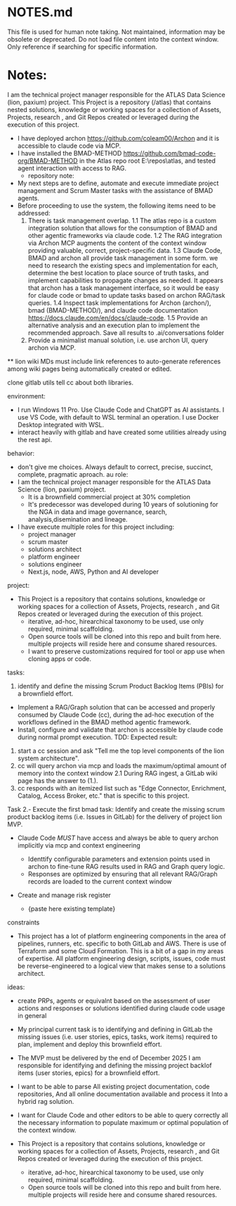 # NOTES.md

This file is used for human note taking. Not maintained, information may be obsolete or deprecated. Do not load file content into the context window. Only reference if searching for specific information.

# Notes:

I am the technical project manager responsible for the ATLAS Data Science (lion, paxium) project. 
This Project is a repository (/atlas) that contains nested solutions, knowledge or working spaces for a collection of Assets, Projects, research , and Git Repos created or leveraged during the execution of this project. 
- I have deployed archon https://github.com/coleam00/Archon and it is accessible to claude code via MCP. 
- I have installed the BMAD-METHOD https://github.com/bmad-code-org/BMAD-METHOD in the Atlas repo root E:\repos\atlas, and tested agent interaction with access to RAG.
  - repository note: 
- My next steps are to define, automate and execute immediate project management and Scrum Master tasks with the assistance of BMAD agents.
- Before proceeding to use the system, the following items need to be addressed:
  1. There is task management overlap. 
  1.1 The atlas repo is a custom integration solution that allows for the consumption of BMAD and other agentic frameworks via claude code. 
  1.2 The RAG integration via Archon MCP augments the content of the context window providing valuable, correct, project-specific data.
  1.3 Claude Code, BMAD and archon all provide task management in some form. we need to research the existing specs and implementation for each, determine the best location to place source of truth tasks, and implement capabilities to propagate changes as needed. It appears that archon has a task management interface, so it would be easy for claude code or bmad to update tasks based on archon RAG/task queries.
  1.4 Inspect task implementations for Archon (archon/), bmad (BMAD-METHOD/), and claude code documentation https://docs.claude.com/en/docs/claude-code.
  1.5 Provide an alternative analysis and an execution plan to implement the recommended approach. Save all results to .ai/conversations folder
  2. Provide a minimalist manual solution, i.e. use archon UI, query archon via MCP.






** lion wiki MDs must include link references to auto-generate references among wiki pages being automatically created or edited.

clone gitlab utils
tell cc about both libraries.


environment: 
- I run Windows 11 Pro. Use Claude Code and ChatGPT as AI assistants. I use VS Code, with default to WSL terminal an operation. I use Docker Desktop integrated with WSL.
- interact heavily with gitlab and have created some utilities already using the rest api.

behavior:
- don't give me choices. Always default to correct, precise, succinct, complete, pragmatic aproach.
au
role: 
- I am the technical project manager responsible for the ATLAS Data Science (lion, paxium) project. 
  - It is a brownfield commercial project at 30% completion
  - It's predecessor was developed during  10 years of solutioning for the NGA in data and image governance, search, analysis,disemination and lineage.
- I have execute multiple roles for this project including:
  - project manager
  - scrum master
  - solutions architect
  - platform engineer
  - solutions engineer
  - Next.js, node, AWS, Python and AI developer

project:
- This Project is a repository that contains solutions, knowledge or working spaces for a collection of Assets, Projects, research , and Git Repos created or leveraged during the execution of this project.
  - iterative, ad-hoc, hirearchical taxonomy to be used, use only required, minimal scaffolding.
  - Open source tools will be cloned into this repo and built from here. multiple projects will reside here and consume shared resources.
  - I want to preserve customizations required for tool or app use when cloning apps or code.

tasks:

1. identify and define the missing Scrum Product Backlog Items (PBIs) for a brownfield effort.

- Implement a RAG/Graph solution that can be accessed and properly consumed by Claude Code (cc), during the ad-hoc execution of the workflows defined in the BMAD method agentic framework.
- Install, configure and validate that archon is accessible by claude code during normal prompt execution. 
TDD:
Expected result:
1. start a cc session and ask "Tell me the top level components of the lion system architecture".
2. cc will query archon via mcp and loads the maximum/optimal amount of memory into the context window
2.1 During RAG ingest, a GitLab wiki page has the answer to (1.).
3. cc responds with an itemized list such as "Edge Connector, Enrichment, Catalog, Access Broker, etc." that is specific to this project.

Task 2.- Execute the first bmad task: Identify and create the missing scrum product backlog items (i.e. Issues in GitLab) for the delivery of project lion MVP.
  - Claude Code *MUST* have access and always be able to query archon implicitly via mcp and context engineering
    - Identtify configurable parameters and extension points used in archon to fine-tune RAG results used in RAG and Graph query logic. 
    - Responses are optimized by ensuring that all relevant RAG/Graph records are loaded to the current context window


- Create and manage risk register
  - {paste here existing template}


constraints
- This project has a lot of platform engineering components in the area of pipelines, runners, etc. specific to both GitLab and AWS. There is use of Terraform and some Cloud Formation. This is a bit of a gap in my areas of expertise. All platform engineering design, scripts, issues, code must be reverse-engineered to a logical view that makes sense to a solutions architect.


ideas:
- create PRPs, agents or equivalnt based on the assessment of user actions and responses or solutions identified during claude code usage in general



- My principal current task is to identifying and defining in GitLab the missing issues (i.e. user stories, epics, tasks, work items) required to plan, implement and deploy this brownfield effort.


- The MVP must be delivered by the end of December 2025 I am responsible for identifying and defining the missing project backlof items (user stories, epics) for a brownfield effort. 

- I want to be able to parse All existing project documentation, code repositories, And all online documentation available and process it Into a hybrid rag solution.

- I want for Claude Code and other editors to be able to query correctly all the necessary information to populate maximum or optimal population of the context window.






- This Project is a repository that contains solutions, knowledge or working spaces for a collection of Assets, Projects, research , and Git Repos created or leveraged during the execution of this project.
  - iterative, ad-hoc, hirearchical taxonomy to be used, use only required, minimal scaffolding.
  - Open source tools will be cloned into this repo and built from here. multiple projects will reside here and consume shared resources.




